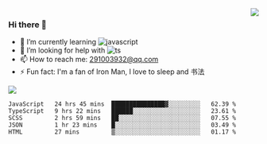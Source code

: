 <img align='right' src='https://github-readme-stats.vercel.app/api?username=niaogege&show_icons=true&theme=radical'/>

### Hi there 👋

- 🌱 I’m currently learning ![javascript](https://img.shields.io/badge/javacript-learn-orange)
- 🤔 I’m looking for help with ![ts](https://img.shields.io/badge/ts-learn-yellow)
- 📫 How to reach me: 291003932@qq.com
- ⚡ Fun fact:  I'm a fan of Iron Man, I love to sleep and 书法

![](https://github-readme-stats.vercel.app/api/top-langs/?username=niaogege&layout=compact)

<!--START_SECTION:waka-->
```text
JavaScript   24 hrs 45 mins  ███████████████▓░░░░░░░░░   62.39 % 
TypeScript   9 hrs 22 mins   ██████░░░░░░░░░░░░░░░░░░░   23.61 % 
SCSS         2 hrs 59 mins   ██░░░░░░░░░░░░░░░░░░░░░░░   07.55 % 
JSON         1 hr 23 mins    █░░░░░░░░░░░░░░░░░░░░░░░░   03.49 % 
HTML         27 mins         ▒░░░░░░░░░░░░░░░░░░░░░░░░   01.17 % 
```
<!--END_SECTION:waka-->
